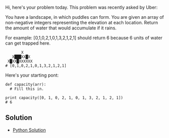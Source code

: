 Hi, here's your problem today. This problem was recently asked by Uber:

You have a landscape, in which puddles can form. You are given an array of non-negative integers representing the 
elevation at each location. Return the amount of water that would accumulate if it rains.

For example: [0,1,0,2,1,0,1,3,2,1,2,1] should return 6 because 6 units of water can get trapped here.
```
       X               
   X███XX█X              
 X█XX█XXXXXX                   
# [0,1,0,2,1,0,1,3,2,1,2,1]
```

Here's your starting pont:
```
def capacity(arr):
  # Fill this in.

print capacity([0, 1, 0, 2, 1, 0, 1, 3, 2, 1, 2, 1])
# 6
```

## Solution

- [Python Solution](./Solution.py)